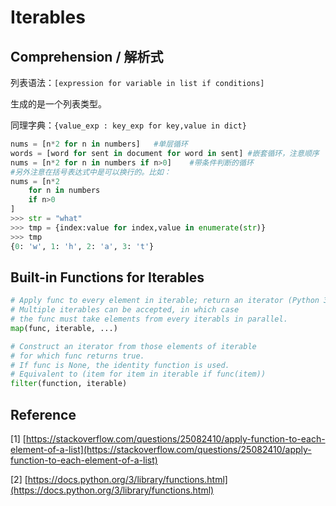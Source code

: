 # Iterables

## **Comprehension / 解析式**

列表语法：`[expression for variable in list if conditions]`

生成的是一个列表类型。

同理字典：`{value_exp : key_exp for key,value in dict}`

```python
nums = [n*2 for n in numbers]   #单层循环
words = [word for sent in document for word in sent] #嵌套循环，注意顺序
nums = [n*2 for n in numbers if n>0]    #带条件判断的循环
#另外注意在括号表达式中是可以换行的。比如：
nums = [n*2
    for n in numbers
    if n>0
]
>>> str = "what"
>>> tmp = {index:value for index,value in enumerate(str)}
>>> tmp
{0: 'w', 1: 'h', 2: 'a', 3: 't'}
```

## Built-in Functions for Iterables

```python
# Apply func to every element in iterable; return an iterator (Python 3)
# Multiple iterables can be accepted, in which case
# the func must take elements from every iterabls in parallel. 
map(func, iterable, ...)

# Construct an iterator from those elements of iterable 
# for which func returns true.
# If func is None, the identity function is used.
# Equivalent to (item for item in iterable if func(item))
filter(function, iterable)


```

## Reference

\[1\] [https://stackoverflow.com/questions/25082410/apply-function-to-each-element-of-a-list](https://stackoverflow.com/questions/25082410/apply-function-to-each-element-of-a-list)

\[2\] [https://docs.python.org/3/library/functions.html](https://docs.python.org/3/library/functions.html)

